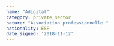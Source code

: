 ```yaml
---
name: "Adigital"
category: private_sector
nature: "Association professionnelle "
nationality: ESP
date_signed: '2018-11-12'
---
```

    
